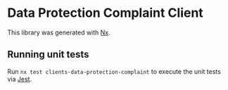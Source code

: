 # Data Protection Complaint Client

This library was generated with [Nx](https://nx.dev).

## Running unit tests

Run `nx test clients-data-protection-complaint` to execute the unit tests via [Jest](https://jestjs.io).
